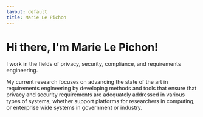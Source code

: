 ```yaml
---
layout: default
title: Marie Le Pichon
---
```


# Hi there, I'm Marie Le Pichon!

I work in the fields of privacy, security, compliance, and requirements engineering.

My current research focuses on advancing the state of the art in requirements engineering by developing methods and tools that ensure that privacy and security requirements are adequately addressed in various types of systems, whether support platforms for researchers in computing, or enterprise wide systems in government or industry.
